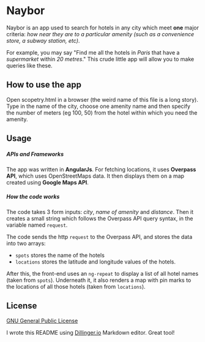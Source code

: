# Naybor
Naybor is an app used to search for hotels in any city which meet **one** major criteria: *how near they are to a particular amenity (such as a convenience store, a subway station, etc)*.

For example, you may say "Find me all the hotels in *Paris* that have a *supermarket* within *20 metres*." This crude little app will allow you to make queries like these.

## How to use the app
Open scopetry.html in a browser (the weird name of this file is a long story). Type in the name of the city, choose one amenity name and then specify the number of meters (eg 100, 50) from the hotel within which you need the amenity.

## Usage
##### APIs and Frameworks
The app was written in **AngularJs**. For fetching locations, it uses **Overpass API**, which uses OpenStreetMaps data. It then displays them on a map created using **Google Maps API**.

##### How the code works
The code takes 3 form inputs: *city*, *name of amenity* and *distance*. Then it creates a small string which follows the Overpass API query syntax, in the variable named `request`.

The code sends the http `request` to the Overpass API, and stores the data into two arrays:
* `spots` stores the name of the hotels
*  `locations` stores the latitude and longitude values of the hotels.

After this, the front-end uses an `ng-repeat` to display a list of all hotel names (taken from `spots`). Underneath it, it also renders a map with pin marks to the locations of all those hotels (taken from `locations`).

## License
[GNU General Public License](http://choosealicense.com/licenses/gpl-3.0/#)

I wrote this README using [Dillinger.io](http://dillinger.io) Markdown editor. Great tool!